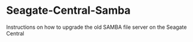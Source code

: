 # Seagate-Central-Samba
Instructions on how to upgrade the old SAMBA file server on the Seagate Central
